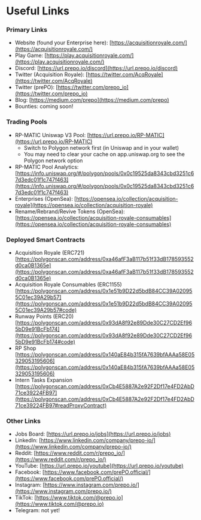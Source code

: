 # Useful Links

### Primary Links

- Website (found your Enterprise here): [https://acquisitionroyale.com/](https://acquisitionroyale.com/)
- Play Game: [https://play.acquisitionroyale.com/](https://play.acquisitionroyale.com/)
- Discord: [https://url.prepo.io/discord](https://url.prepo.io/discord)
- Twitter (Acquisition Royale): [https://twitter.com/AcqRoyale](https://twitter.com/AcqRoyale)
- Twitter (prePO): [https://twitter.com/prepo_io](https://twitter.com/prepo_io)
- Blog: [https://medium.com/prepo](https://medium.com/prepo)
- Bounties: coming soon!

### Trading Pools

- RP-MATIC Uniswap V3 Pool: [https://url.prepo.io/RP-MATIC](https://url.prepo.io/RP-MATIC)
  - Switch to Polygon network first (in Uniswap and in your wallet)
  - You may need to clear your cache on app.uniswap.org to see the Polygon network option
- RP-MATIC Pool Analytics: [https://info.uniswap.org/#/polygon/pools/0x0c19525da8343cbd3251c67d3edc01f1c747f463](https://info.uniswap.org/#/polygon/pools/0x0c19525da8343cbd3251c67d3edc01f1c747f463)
- Enterprises (OpenSea): [https://opensea.io/collection/acquisition-royale](https://opensea.io/collection/acquisition-royale)
- Rename/Rebrand/Revive Tokens (OpenSea): [https://opensea.io/collection/acquisition-royale-consumables](https://opensea.io/collection/acquisition-royale-consumables)

### Deployed Smart Contracts

- Acquisition Royale (ERC721) [https://polygonscan.com/address/0xa46afF3aB117b51f33dB178593552d0ca0B1365e](https://polygonscan.com/address/0xa46afF3aB117b51f33dB178593552d0ca0B1365e)
- Acquisition Royale Consumables (ERC1155) [https://polygonscan.com/address/0x1e51b9D22d5bdB84CC39A020955C01ec39A29b57](https://polygonscan.com/address/0x1e51b9D22d5bdB84CC39A020955C01ec39A29b57#code)
- Runway Points (ERC20) [https://polygonscan.com/address/0x93dA8f92e89Dde30C27CD2Ef965bD9e91BcFb174](https://polygonscan.com/address/0x93dA8f92e89Dde30C27CD2Ef965bD9e91BcFb174#code)
- RP Shop [https://polygonscan.com/address/0x140aE84b315fA7639bfAAAa58E05329053195606](https://polygonscan.com/address/0x140aE84b315fA7639bfAAAa58E05329053195606)
- Intern Tasks Expansion [https://polygonscan.com/address/0xCb4E5887A2e92F2Df17e4FD2AbD71ce39224FB97](https://polygonscan.com/address/0xCb4E5887A2e92F2Df17e4FD2AbD71ce39224FB97#readProxyContract)

### Other Links

- Jobs Board: [https://url.prepo.io/jobs](https://url.prepo.io/jobs)
- LinkedIn: [https://www.linkedin.com/company/prepo-io/](https://www.linkedin.com/company/prepo-io/)
- Reddit: [https://www.reddit.com/r/prepo_io/](https://www.reddit.com/r/prepo_io/)
- YouTube: [https://url.prepo.io/youtube](https://url.prepo.io/youtube)
- Facebook: [https://www.facebook.com/prePO.official/](https://www.facebook.com/prePO.official/)
- Instagram: [https://www.instagram.com/prepo.io/](https://www.instagram.com/prepo.io/)
- TikTok: [https://www.tiktok.com/@prepo.io](https://www.tiktok.com/@prepo.io)
- Telegram: not yet!
